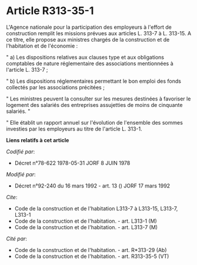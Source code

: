 # Article R313-35-1

L'Agence nationale pour la participation des employeurs à l'effort de construction remplit les missions prévues aux articles
L. 313-7 à L. 313-15. A ce titre, elle propose aux ministres chargés de la construction et de l'habitation et de l'économie :

" a) Les dispositions relatives aux clauses type et aux obligations comptables de nature réglementaire des associations
mentionnées à l'article L. 313-7 ;

" b) Les dispositions réglementaires permettant le bon emploi des fonds collectés par les associations précitées ;

" Les ministres peuvent la consulter sur les mesures destinées à favoriser le logement des salariés des entreprises
assujetties de moins de cinquante salariés. "

" Elle établit un rapport annuel sur l'évolution de l'ensemble des sommes investies par les employeurs au titre de l'article
L. 313-1.

**Liens relatifs à cet article**

_Codifié par_:

  - Décret n°78-622 1978-05-31 JORF 8 JUIN 1978

_Modifié par_:

  - Décret n°92-240 du 16 mars 1992 - art. 13 () JORF 17 mars 1992

_Cite_:

  - Code de la construction et de l'habitation L313-7 à L313-15, L313-7, L313-1
  - Code de la construction et de l'habitation. - art. L313-1 (M)
  - Code de la construction et de l'habitation. - art. L313-7 (M)

_Cité par_:

  - Code de la construction et de l'habitation. - art. R*313-29 (Ab)
  - Code de la construction et de l'habitation. - art. R313-35-5 (VT)

